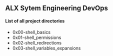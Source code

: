 ## ALX Sytem Engineering DevOps
#### List of all project directories

* 0x00-shell_basics
* 0x01-shell_permissions
* 0x02-shell_redirections
* 0x03-shell_variables_expansions
